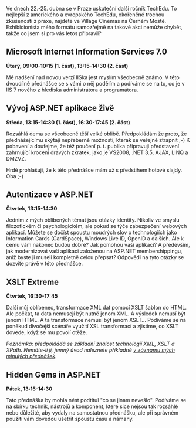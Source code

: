 <!-- dcterms:identifier = aspnetcz#194 -->
<!-- dcterms:title = Pozvánka na TechEd Praha 2008 -->
<!-- dcterms:abstract = Ve dnech 22.-25. dubna se v Praze uskuteční další ročník TechEdu. To nejlepší z amerického a evropského TechEdu, okořeněné trochou zkušeností z praxe, najdete ve Village Cinemas na Černém Mostě. -->
<!-- np9:categoryId = 1 -->
<!-- x4w:category = IT -->
<!-- np9:authorId = 1 -->
<!-- np9:authorEmail = michal.valasek@altairis.cz -->
<!-- dcterms:creator = Michal Altair Valášek -->
<!-- dcterms:created = 2008-04-08T22:06:40.83+02:00 -->
<!-- dcterms:date = 2008-04-08T22:06:40.83+02:00 -->

Ve dnech 22.-25. dubna se v Praze uskuteční další ročník TechEdu. To nejlepší z amerického a evropského TechEdu, okořeněné trochou zkušeností z praxe, najdete ve Village Cinemas na Černém Mostě. Exhibicionista mého formátu samozřejmě na takové akci nemůže chybět, takže co jsem si pro vás letos připravil?

## Microsoft Internet Information Services 7.0

**Úterý, 09:00-10:15 (1. část), 13:15-14:30 (2. část)**

Mé nadšení nad novou verzí IISka jest myslím všeobecně známo. V této dvoudílné přednášce se s vámi o něj podělím a podíváme se na to, co je v IIS 7 nového z hlediska administrátora a programátora.

## Vývoj ASP.NET aplikace živě

**Středa, 13:15-14:30 (1. část), 16:30-17:45 (2. část)**

Rozsáhlá dema se všeobecně těší velké oblibě. Předpokládám že proto, že přednášejícímu skýtají nepřeberně možností, kterak se veřejně ztrapnit ;-) K pobavení a doufejme, že též poučení p. t. publika připravuji představení zahrnující krocení dravých zkratek, jako je VS2008, .NET 3.5, AJAX, LINQ a DMZVZ. 

Hrdě prohlašuji, že k této přednášce mám už s předstihem hotové slajdy. Oba ;-)

## Autentizace v ASP.NET

**Čtvrtek, 13:15-14:30**

Jedním z mých oblíbených témat jsou otázky identity. Nikoliv ve smyslu filozofickém či psychologickém, ale pokud se týče zabezpečení webových aplikací. Můžete se dočíst spoustu moudrých slov o technologiích jako Information Cards (CardSpace), Windows Live ID, OpenID a dalších. Ale k čemu vám nakonec budou dobré? Jak pomohou vaší aplikaci? A především, jak modernizovat vaši aplikaci založenou na ASP.NET membershippingu, aniž byste ji museli kompletně celou přepsat? Odpovědi na tyto otázky se dozvíte právě v této přednášce.

## XSLT Extreme

**Čtvrtek, 16:30-17:45**

Další můj oblíbenec, transformace XML dat pomocí XSLT šablon do HTML. Ale počkat, ta data nemusejí být nutně jenom XML. A výsledek nemusí být jenom HTML. A ta transformace nemusí být jenom XSLT... Podíváme se na poněkud divočejší scénáře využití XSL transformací a zjistíme, co XSLT dovede, když se mu povolí otěže.

*Poznámka: předpokládá se základní znalost technologií XML, XSLT a XPath. Nemáte-li ji, jemný úvod naleznete příkladně *[*v záznamu mých minulých přednášek*](http://videoarchiv.altairis.cz/Entry/15-xml-v-teorii-a-praxi-xslt-xpath.aspx)*.*

## Hidden Gems in ASP.NET

**Pátek, 13:15-14:30**

Tato přednáška by mohla nést podtitul "co se jinam nevešlo". Podíváme se na sbírku technik, nástrojů a komponent, které sice nejsou tak rozsáhlé nebo důležité, aby vydaly na samostatnou přednášku, ale při správném použití vám dovedou ušetřit spoustu času a námahy.